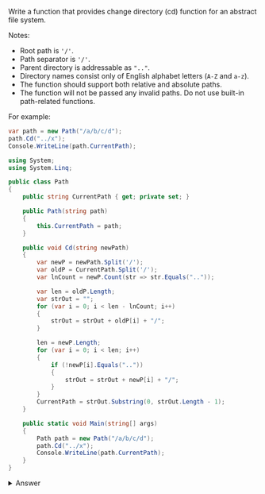 Write a function that provides change directory (cd) function for an abstract file system.

Notes:

- Root path is `'/'`.
- Path separator is `'/'`.
- Parent directory is addressable as `".."`.
- Directory names consist only of English alphabet letters (`A-Z` and `a-z`).
- The function should support both relative and absolute paths.
- The function will not be passed any invalid paths.
Do not use built-in path-related functions.

For example:

``` csharp
var path = new Path("/a/b/c/d");
path.Cd("../x");
Console.WriteLine(path.CurrentPath);
```

``` csharp
using System;
using System.Linq;

public class Path
{
    public string CurrentPath { get; private set; }

    public Path(string path)
    {
        this.CurrentPath = path;
    }

    public void Cd(string newPath)
    {
        var newP = newPath.Split('/');
        var oldP = CurrentPath.Split('/');
        var lnCount = newP.Count(str => str.Equals(".."));

        var len = oldP.Length;
        var strOut = "";
        for (var i = 0; i < len - lnCount; i++)
        {
            strOut = strOut + oldP[i] + "/";
        }

        len = newP.Length;
        for (var i = 0; i < len; i++)
        {
            if (!newP[i].Equals(".."))
            {
                strOut = strOut + newP[i] + "/";
            }
        }
        CurrentPath = strOut.Substring(0, strOut.Length - 1);
    }

    public static void Main(string[] args)
    {
        Path path = new Path("/a/b/c/d");
        path.Cd("../x");
        Console.WriteLine(path.CurrentPath);
    }
}
```

<details><summary>Answer</summary>

``` csharp
using System;
using System.Text;
using System.Linq;

public class Path
{
    private const char Separator = '/';
    private const string ParentString = "..";

    public string CurrentPath { get; private set; }

    public Path(string currentPath)
    {
        CurrentPath = currentPath;
    }

    public void Cd(string path)
    {
        var newPathParts = path.Split(Separator);
        var oldPathParts = CurrentPath.Split(Separator);
        var newPathPartCount = newPathParts.Count(part => part.Equals(ParentString));

        var oldPathPartCount = oldPathParts.Length;
        var stringBuilder = new StringBuilder();

        for (var i = 0; i < oldPathPartCount - newPathPartCount; i++)
        {
            stringBuilder.Append(oldPathParts[i] + Separator);
        }

        oldPathPartCount = newPathParts.Length;

        for (var i = 0; i < oldPathPartCount; i++)
        {
            if (!newPathParts[i].Equals(ParentString))
            {
                stringBuilder.Append(newPathParts[i] + Separator);
            }
        }

        CurrentPath = stringBuilder.Remove(stringBuilder.Length - 1, 1).ToString();
    }

    public static void Main(string[] args)
    {
        var path = new Path("/a/b/c/d");
        path.Cd("../x");
        Console.WriteLine(path.CurrentPath);
    }
}
```

</details>
